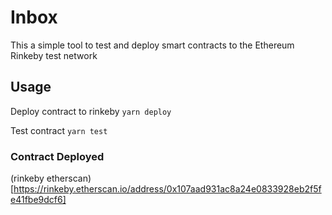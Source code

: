 # Inbox

This a simple tool to test and deploy smart contracts to the Ethereum Rinkeby test network

## Usage

Deploy contract to rinkeby
`yarn deploy`

Test contract
`yarn test`

### Contract Deployed

(rinkeby etherscan)[https://rinkeby.etherscan.io/address/0x107aad931ac8a24e0833928eb2f5fe41fbe9dcf6]
